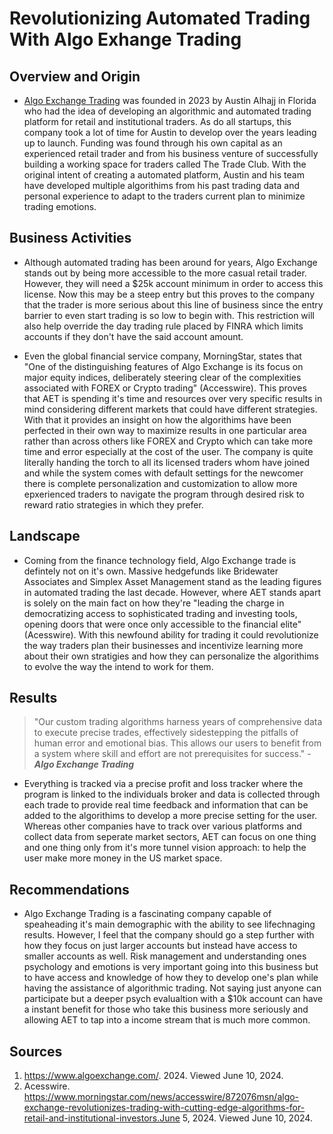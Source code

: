 # **Revolutionizing Automated Trading With Algo Exhange Trading** 

## Overview and Origin

* [Algo Exchange Trading](https://www.algoexchange.com/) was founded in 2023 by Austin Alhajj in Florida who had the idea of developing an algorithmic and automated trading platform for retail and institutional traders. As do all startups, this company took a lot of time for Austin to develop over the years leading up to launch. Funding was found through his own capital as an experienced retail trader and from his business venture of successfully building a working space for traders called The Trade Club. With the original intent of creating a automated platform, Austin and his team have developed multiple algorithims from his past trading data and personal experience to adapt to the traders current plan to minimize trading emotions.


## Business Activities

* Although automated trading has been around for years, Algo Exchange stands out by being more accessible to the more casual retail trader. However, they will need a $25k account minimum in order to access this license. Now this may be a steep entry but this proves to the company that the trader is more serious about this line of business since the entry barrier to even start trading is so low to begin with. This restriction will also help override the day trading rule placed by FINRA which limits accounts if they don't have the said account amount.
  
* Even the global financial service company, MorningStar, states that "One of the distinguishing features of Algo Exchange is its focus on major equity indices, deliberately steering clear of the complexities associated with FOREX or Crypto trading" (Accesswire). This proves that AET is spending it's time and resources over very specific results in mind considering different markets that could have different strategies. With that it provides an insight on how the algorithims have been perfected in their own way to maximize results in one particular area rather than across others like FOREX and Crypto which can take more time and error especially at the cost of the user. The company is quite literally handing the torch to all its licensed traders whom have joined and while the system comes with default settings for the newcomer there is complete personalization and customization to allow more epxerienced traders to navigate the program through desired risk to reward ratio strategies in which they prefer.


## Landscape

* Coming from the finance technology field, Algo Exchange trade is defintely not on it's own. Massive hedgefunds like Bridewater Associates and Simplex Asset Management stand as the leading figures in automated trading the last decade. However, where AET stands apart is solely on the main fact on how they're "leading the charge in democratizing access to sophisticated trading and investing tools, opening doors that were once only accessible to the financial elite" (Acesswire). With this newfound ability for trading it could revolutionize the way traders plan their businesses and incentivize learning more about their own stratigies and how they can personalize the algorithims to evolve the way the intend to work for them.

## Results

> "Our custom trading algorithms harness years of comprehensive data to execute precise trades, effectively sidestepping the pitfalls of human error and emotional bias. This allows our users to benefit from a system where skill and effort are not prerequisites for success." - ***Algo Exchange Trading***

* Everything is tracked via a precise profit and loss tracker where the program is linked to the individuals broker and data is collected through each trade to provide real time feedback and information that can be added to the algorithims to develop a more precise setting for the user. Whereas other companies have to track over various platforms and collect data from seperate market sectors, AET can focus on one thing and one thing only from it's more tunnel vision approach: to help the user make more money in the US market space.

## Recommendations

* Algo Exchange Trading is a fascinating company capable of speaheading it's main demographic with the ability to see lifechnaging results. However, I feel that the company should go a step further with how they focus on just larger accounts but instead have access to smaller accounts as well. Risk management and understanding ones psychology and emotions is very important going into this business but to have access and knowledge of how they to develop one's plan while having the assistance of algorithmic trading. Not saying just anyone can participate but a deeper psych evalualtion with a $10k account can have a instant benefit for those who take this business more seriously and allowing AET to tap into a income stream that is much more common.

## Sources

1. https://www.algoexchange.com/. 2024. Viewed June 10, 2024.
2. Acesswire. https://www.morningstar.com/news/accesswire/872076msn/algo-exchange-revolutionizes-trading-with-cutting-edge-algorithms-for-retail-and-institutional-investors.June 5, 2024. Viewed June 10, 2024.


